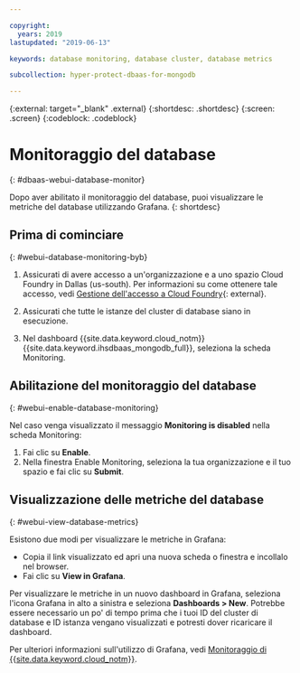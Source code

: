 ```yaml
---

copyright:
  years: 2019
lastupdated: "2019-06-13"

keywords: database monitoring, database cluster, database metrics

subcollection: hyper-protect-dbaas-for-mongodb

---
```


{:external: target="_blank" .external}
{:shortdesc: .shortdesc}
{:screen: .screen}
{:codeblock: .codeblock}


# Monitoraggio del database
{: #dbaas-webui-database-monitor}

Dopo aver abilitato il monitoraggio del database, puoi visualizzare le metriche del database utilizzando Grafana.
{: shortdesc}

## Prima di cominciare
{: #webui-database-monitoring-byb}

1.  Assicurati di avere accesso a un'organizzazione e a uno spazio Cloud Foundry in Dallas (us-south).
    Per informazioni su come ottenere tale accesso, vedi [Gestione dell'accesso a Cloud Foundry](https://cloud.ibm.com/docs/iam?topic=iam-mngcf#mngcf){: external}. 

2.  Assicurati che tutte le istanze del cluster di database siano in esecuzione.

3.  Nel dashboard {{site.data.keyword.cloud_notm}} {{site.data.keyword.ihsdbaas_mongodb_full}}, seleziona la scheda Monitoring.

## Abilitazione del monitoraggio del database
{: #webui-enable-database-monitoring}

Nel caso venga visualizzato il messaggio **Monitoring is disabled** nella scheda Monitoring:

1. Fai clic su **Enable**.
2. Nella finestra Enable Monitoring, seleziona la tua organizzazione e il tuo spazio e fai clic su **Submit**.


## Visualizzazione delle metriche del database
{: #webui-view-database-metrics}

Esistono due modi per visualizzare le metriche in Grafana:

- Copia il link visualizzato ed apri una nuova scheda o finestra e incollalo nel browser.
- Fai clic su **View in Grafana**.

Per visualizzare le metriche in un nuovo dashboard in Grafana, seleziona l'icona Grafana in alto a sinistra e seleziona **Dashboards > New**. Potrebbe essere necessario un po' di tempo prima che i tuoi ID del cluster di database e ID istanza vengano visualizzati e potresti dover ricaricare il dashboard.

Per ulteriori informazioni sull'utilizzo di Grafana, vedi [Monitoraggio di {{site.data.keyword.cloud_notm}}](/docs/services/cloud-monitoring?topic=cloud-monitoring-getting-started). 
